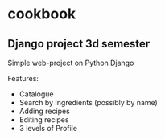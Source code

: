 # cookbook
## Django project 3d semester

Simple web-project on Python Django

Features:

* Catalogue
* Search by Ingredients (possibly by name)
* Adding recipes
* Editing recipes
* 3 levels of Profile
